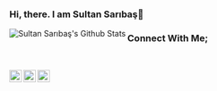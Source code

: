### Hi, there. I am Sultan Sarıbaş👋

<img align='left' alt="Sultan Sarıbaş's Github Stats" src='https://github-readme-stats.vercel.app/api?username=SultanSaribas&show_icons=true'>

### Connect With Me;
<br>

[<img align="left" alt="SultanSaribas | LinkedIn" width="22px" src="https://cdn.jsdelivr.net/npm/simple-icons@v3/icons/linkedin.svg" />][linkedin]
[<img align="left" alt="SultanSaribas | HackerRank" width="22px" src="https://cdn.jsdelivr.net/npm/simple-icons@v3/icons/hackerrank.svg" />][HackerRank]
[<img align="left" alt="SultanSaribas | Twitter" width="22px" src="https://cdn.jsdelivr.net/npm/simple-icons@v3/icons/telegram.svg" />][telegram]



[website]: https://sultansaribas.github.io/
[linkedin]: https://www.linkedin.com/in/sultan-sariba%C5%9F-283920141/
[HackerRank]: https://www.hackerrank.com/saribassultan
[telegram]: https://telegram.me/ssultii